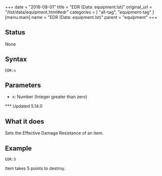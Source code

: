 +++
date = "2016-08-01"
title = "EDR (Data: equipment.lst)"
original_url = "/list/data/equipment.html#edr"
categories = [ "all-tag", "equipment-tag" ]
[menu.main]
    name = "EDR (Data: equipment.lst)"
    parent = "equipment"
+++

## Status

None

## Syntax

`EDR:x`

## Parameters

-   x: Number (Integer greater than zero)



<span id="edr"></span> \*\*\* Updated 5.14.0

What it does
------------

Sets the Effective Damage Resistance of an item.

Example
-------

`EDR:5`

Item takes 5 points to destroy.

